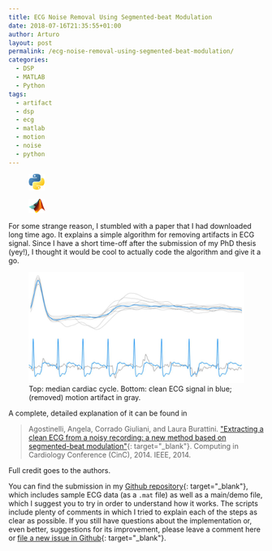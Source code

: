 ```yaml
---
title: ECG Noise Removal Using Segmented-beat Modulation
date: 2018-07-16T21:35:55+01:00
author: Arturo
layout: post
permalink: /ecg-noise-removal-using-segmented-beat-modulation/
categories:
  - DSP
  - MATLAB
  - Python
tags:
  - artifact
  - dsp
  - ecg
  - matlab
  - motion
  - noise
  - python
---
```

<figure class="alignleft">
	<img width="32" src="../multimedia/icons/python.png"/>
</figure>
<figure class="alignleft">
	<img width="32" src="../multimedia/icons/matlab.png"/>
</figure>

For some strange reason, I stumbled with a paper that I had downloaded long time ago. It explains a simple algorithm for removing artifacts in ECG signal. Since I have a short time-off after the submission of my PhD thesis (yey!), I thought it would be cool to actually code the algorithm and give it a go.

<figure class="aligncenter">
	<img width="600" src="../multimedia/images/ecg_segmented_modulation.png"/>
  <figcaption>Top: median cardiac cycle. Bottom: clean ECG signal in blue; (removed) motion artifact in gray.</figcaption>
</figure>

<!--more-->

A complete, detailed explanation of it can be found in

> Agostinelli, Angela, Corrado Giuliani, and Laura Burattini. ["Extracting a clean ECG from a noisy recording: a new method based on segmented-beat modulation"](https://ieeexplore.ieee.org/abstract/document/7042976){: target="_blank"}. Computing in Cardiology Conference (CinC), 2014. IEEE, 2014.

Full credit goes to the authors.

You can find the submission in my [Github repository](https://github.com/arturomoncadatorres/ecg-segmented-beat-modulation-noise-removal){: target="_blank"}, which includes sample ECG data (as a `.mat` file) as well as a main/demo file, which I suggest you to try in order to understand how it works. The scripts include plenty of comments in which I tried to explain each of the steps as clear as possible. If you still have questions about the implementation or, even better, suggestions for its improvement, please leave a comment here or [file a new issue in Github](https://github.com/arturomoncadatorres/ecg-segmented-beat-modulation-noise-removal/issues){: target="_blank"}.
